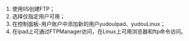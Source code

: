 1. 使用IIS创建FTP；
2. 选择仅指定用户可用；
3. 在控制面板-用户账户中添加新的用户yudouIpad、yudouLinux；
4. 在ipad上可通过FTPManager访问，在Linux上可用浏览器和ftp命令访问。
